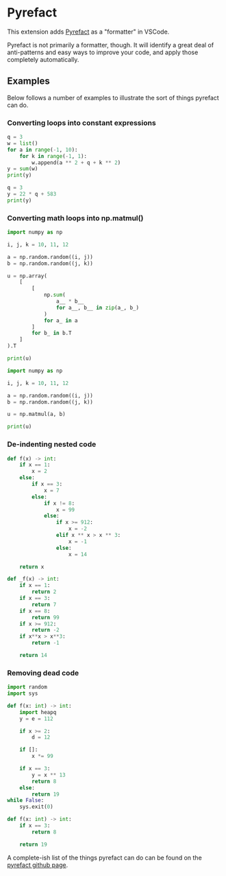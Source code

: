 # Pyrefact

This extension adds [Pyrefact](https://pypi.org/project/pyrefact/) as a "formatter" in VSCode.

Pyrefact is not primarily a formatter, though. It will identify a great deal of anti-patterns and easy ways to improve your code, and apply those completely automatically.

## Examples

Below follows a number of examples to illustrate the sort of things pyrefact can do.

### Converting loops into constant expressions

```python
q = 3
w = list()
for a in range(-1, 10):
    for k in range(-1, 1):
        w.append(a ** 2 + q + k ** 2)
y = sum(w)
print(y)
```

```python
q = 3
y = 22 * q + 583
print(y)
```

### Converting math loops into np.matmul()

```python
import numpy as np

i, j, k = 10, 11, 12

a = np.random.random((i, j))
b = np.random.random((j, k))

u = np.array(
    [
        [
            np.sum(
                a__ * b__
                for a__, b__ in zip(a_, b_)
            )
            for a_ in a
        ]
        for b_ in b.T
    ]
).T

print(u)
```

```python
import numpy as np

i, j, k = 10, 11, 12

a = np.random.random((i, j))
b = np.random.random((j, k))

u = np.matmul(a, b)

print(u)
```

### De-indenting nested code

```python
def f(x) -> int:
    if x == 1:
        x = 2
    else:
        if x == 3:
            x = 7
        else:
            if x != 8:
                x = 99
            else:
                if x >= 912:
                    x = -2
                elif x ** x > x ** 3:
                    x = -1
                else:
                    x = 14

    return x

```

```python
def _f(x) -> int:
    if x == 1:
        return 2
    if x == 3:
        return 7
    if x == 8:
        return 99
    if x >= 912:
        return -2
    if x**x > x**3:
        return -1

    return 14
```

### Removing dead code

```python
import random
import sys

def f(x: int) -> int:
    import heapq
    y = e = 112

    if x >= 2:
        d = 12

    if []:
        x *= 99

    if x == 3:
        y = x ** 13
        return 8
    else:
        return 19
while False:
    sys.exit(0)
```

```python
def f(x: int) -> int:
    if x == 3:
        return 8

    return 19
```

A complete-ish list of the things pyrefact can do can be found on the [pyrefact github page](https://github.com/OlleLindgren/pyrefact).
